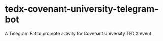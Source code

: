 # tedx-covenant-university-telegram-bot
A Telegram Bot to promote activity for Covenant University TED X event
